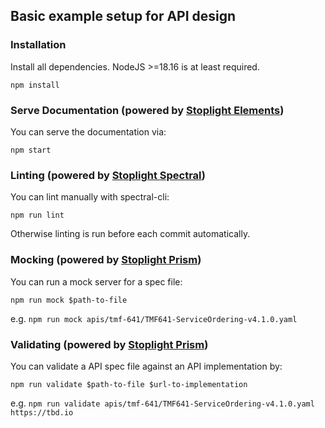 ## Basic example setup for API design

### Installation

Install all dependencies. NodeJS >=18.16 is at least required.

`npm install`

### Serve Documentation (powered by [Stoplight Elements](https://github.com/stoplightio/elements))

You can serve the documentation via:

`npm start`

### Linting (powered by [Stoplight Spectral](https://github.com/stoplightio/spectral))

You can lint manually with spectral-cli:

`npm run lint`

Otherwise linting is run before each commit automatically.

### Mocking (powered by [Stoplight Prism](https://github.com/stoplightio/prism))

You can run a mock server for a spec file:

`npm run mock $path-to-file`

e.g. `npm run mock apis/tmf-641/TMF641-ServiceOrdering-v4.1.0.yaml`

### Validating (powered by [Stoplight Prism](https://github.com/stoplightio/prism))

You can validate a API spec file against an API implementation by:

`npm run validate $path-to-file $url-to-implementation`

e.g. `npm run validate apis/tmf-641/TMF641-ServiceOrdering-v4.1.0.yaml https://tbd.io`
